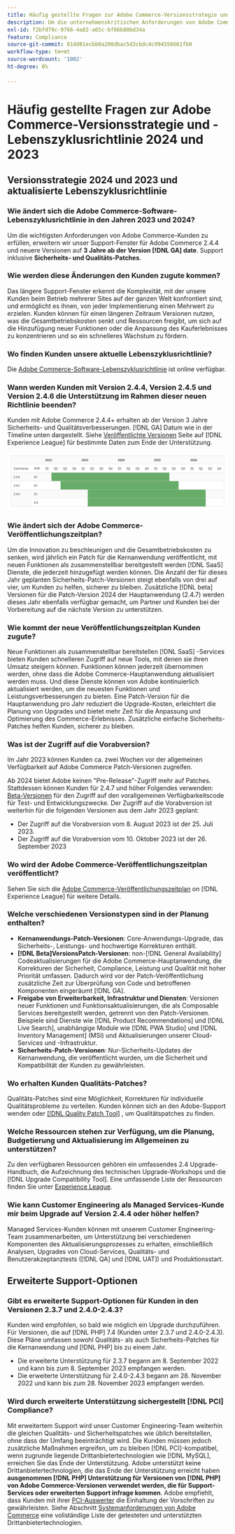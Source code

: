 ```yaml
---
title: Häufig gestellte Fragen zur Adobe Commerce-Versionsstrategie und -Lebenszyklusrichtlinie 2024 und 2023
description: Um die unternehmenskritischen Anforderungen von Adobe Commerce-Kunden zu erfüllen, erweitern wir unser Support-Fenster für Adobe Commerce 2.4.4 und neuere Versionen auf **3 Jahre ab der Version [!DNL GA] date**. Der Support umfasst **sowohl Sicherheits- als auch Qualitäts-Patches**. Informationen zum Zeitplan finden Sie in unserem neuen [Veröffentlichungskalender](https://experienceleague.adobe.com/docs/commerce-operations/release/planning/schedule.html).
exl-id: f2bfd79c-9766-4a82-a65c-bf66b80bd34a
feature: Compliance
source-git-commit: 81dd81ecbb0a208dbac5d3cbdc4c994556661fb0
workflow-type: tm+mt
source-wordcount: '1002'
ht-degree: 0%

---
```


# Häufig gestellte Fragen zur Adobe Commerce-Versionsstrategie und -Lebenszyklusrichtlinie 2024 und 2023

## Versionsstrategie 2024 und 2023 und aktualisierte Lebenszyklusrichtlinie

### Wie ändert sich die Adobe Commerce-Software-Lebenszyklusrichtlinie in den Jahren 2023 und 2024?

Um die wichtigsten Anforderungen von Adobe Commerce-Kunden zu erfüllen, erweitern wir unser Support-Fenster für Adobe Commerce 2.4.4 und neuere Versionen auf **3 Jahre ab der Version [!DNL GA] date**. Support inklusive **Sicherheits- und Qualitäts-Patches**.

### Wie werden diese Änderungen den Kunden zugute kommen?

Das längere Support-Fenster erkennt die Komplexität, mit der unsere Kunden beim Betrieb mehrerer Sites auf der ganzen Welt konfrontiert sind, und ermöglicht es ihnen, von jeder Implementierung einen Mehrwert zu erzielen. Kunden können für einen längeren Zeitraum Versionen nutzen, was die Gesamtbetriebskosten senkt und Ressourcen freigibt, um sich auf die Hinzufügung neuer Funktionen oder die Anpassung des Kauferlebnisses zu konzentrieren und so ein schnelleres Wachstum zu fördern.

### Wo finden Kunden unsere aktuelle Lebenszyklusrichtlinie?

Die [Adobe Commerce-Software-Lebenszyklusrichtlinie](https://www.adobe.com/content/dam/cc/en/legal/terms/enterprise/pdfs/Adobe-Commerce-Software-Lifecycle-Policy.pdf) ist online verfügbar.

### Wann werden Kunden mit Version 2.4.4, Version 2.4.5 und Version 2.4.6 die Unterstützung im Rahmen dieser neuen Richtlinie beenden?

Kunden mit Adobe Commerce 2.4.4+ erhalten ab der Version 3 Jahre Sicherheits- und Qualitätsverbesserungen. [!DNL GA] Datum wie in der Timeline unten dargestellt. Siehe [Veröffentlichte Versionen](https://experienceleague.adobe.com/docs/commerce-operations/release/versions.html) Seite auf [!DNL Experience League] für bestimmte Daten zum Ende der Unterstützung.

![Diagramm 1](assets/MSKB-1978-1.jpg)

### Wie ändert sich der Adobe Commerce-Veröffentlichungszeitplan?

Um die Innovation zu beschleunigen und die Gesamtbetriebskosten zu senken, wird jährlich ein Patch für die Kernanwendung veröffentlicht, mit neuen Funktionen als zusammenstellbar bereitgestellt werden [!DNL SaaS] Dienste, die jederzeit hinzugefügt werden können. Die Anzahl der für dieses Jahr geplanten Sicherheits-Patch-Versionen steigt ebenfalls von drei auf vier, um Kunden zu helfen, sicherer zu bleiben. Zusätzliche [!DNL beta] Versionen für die Patch-Version 2024 der Hauptanwendung (2.4.7) werden dieses Jahr ebenfalls verfügbar gemacht, um Partner und Kunden bei der Vorbereitung auf die nächste Version zu unterstützen.

### Wie kommt der neue Veröffentlichungszeitplan Kunden zugute?

Neue Funktionen als zusammenstellbar bereitstellen [!DNL SaaS] -Services bieten Kunden schnelleren Zugriff auf neue Tools, mit denen sie ihren Umsatz steigern können. Funktionen können jederzeit übernommen werden, ohne dass die Adobe Commerce-Hauptanwendung aktualisiert werden muss. Und diese Dienste können von Adobe kontinuierlich aktualisiert werden, um die neuesten Funktionen und Leistungsverbesserungen zu bieten. Eine Patch-Version für die Hauptanwendung pro Jahr reduziert die Upgrade-Kosten, erleichtert die Planung von Upgrades und bietet mehr Zeit für die Anpassung und Optimierung des Commerce-Erlebnisses. Zusätzliche einfache Sicherheits-Patches helfen Kunden, sicherer zu bleiben.

### Was ist der Zugriff auf die Vorabversion?

Im Jahr 2023 können Kunden ca. zwei Wochen vor der allgemeinen Verfügbarkeit auf Adobe Commerce Patch-Versionen zugreifen.

Ab 2024 bietet Adobe keinen &quot;Pre-Release&quot;-Zugriff mehr auf Patches. Stattdessen können Kunden für 2.4.7 und höher Folgendes verwenden: [Beta-Versionen](https://experienceleague.adobe.com/docs/commerce-operations/release/beta.html) für den Zugriff auf den vorallgemeinen Verfügbarkeitscode für Test- und Entwicklungszwecke. Der Zugriff auf die Vorabversion ist weiterhin für die folgenden Versionen aus dem Jahr 2023 geplant:

* Der Zugriff auf die Vorabversion vom 8. August 2023 ist der 25. Juli 2023.
* Der Zugriff auf die Vorabversion vom 10. Oktober 2023 ist der 26. September 2023

### Wo wird der Adobe Commerce-Veröffentlichungszeitplan veröffentlicht?

Sehen Sie sich die [Adobe Commerce-Veröffentlichungszeitplan](https://experienceleague.adobe.com/docs/commerce-operations/release/planning/schedule.html) on [!DNL Experience League] für weitere Details.

### Welche verschiedenen Versionstypen sind in der Planung enthalten?

* **Kernanwendungs-Patch-Versionen**: Core-Anwendungs-Upgrade, das Sicherheits-, Leistungs- und hochwertige Korrekturen enthält.
* **[!DNL Beta]VersionsPatch-Versionen**: non-[!DNL General Availability] Codeaktualisierungen für die Adobe Commerce-Hauptanwendung, die Korrekturen der Sicherheit, Compliance, Leistung und Qualität mit hoher Priorität umfassen. Dadurch wird vor der Patch-Veröffentlichung zusätzliche Zeit zur Überprüfung von Code und betroffenen Komponenten eingeräumt [!DNL GA].
* **Freigabe von Erweiterbarkeit, Infrastruktur und Diensten**: Versionen neuer Funktionen und Funktionsaktualisierungen, die als Composable Services bereitgestellt werden, getrennt von den Patch-Versionen. Beispiele sind Dienste wie [!DNL Product Recommendations] und [!DNL Live Search], unabhängige Module wie [!DNL PWA Studio] und [!DNL Inventory Management] (MSI) und Aktualisierungen unserer Cloud-Services und -Infrastruktur.
* **Sicherheits-Patch-Versionen**: Nur-Sicherheits-Updates der Kernanwendung, die veröffentlicht wurden, um die Sicherheit und Kompatibilität der Kunden zu gewährleisten.

### Wo erhalten Kunden Qualitäts-Patches?

Qualitäts-Patches sind eine Möglichkeit, Korrekturen für individuelle Qualitätsprobleme zu verteilen. Kunden können sich an den Adobe-Support wenden oder [[!DNL Quality Patch Tool]](https://experienceleague.adobe.com/docs/commerce-knowledge-base/kb/announcements/commerce-announcements/magento-quality-patches-released-new-tool-to-self-serve-quality-patches.html) , um Qualitätspatches zu finden.

### Welche Ressourcen stehen zur Verfügung, um die Planung, Budgetierung und Aktualisierung im Allgemeinen zu unterstützen?

Zu den verfügbaren Ressourcen gehören ein umfassendes 2.4 Upgrade-Handbuch, die Aufzeichnung des technischen Upgrade-Workshops und die [!DNL Upgrade Compatibility Tool]. Eine umfassende Liste der Ressourcen finden Sie unter [Experience League](https://experienceleague.adobe.com/docs/commerce-operations/upgrade-guide/resources/recommended-reading.html).

### Wie kann Customer Engineering als Managed Services-Kunde mir beim Upgrade auf Version 2.4.4 oder höher helfen?

Managed Services-Kunden können mit unserem Customer Engineering-Team zusammenarbeiten, um Unterstützung bei verschiedenen Komponenten des Aktualisierungsprozesses zu erhalten, einschließlich Analysen, Upgrades von Cloud-Services, Qualitäts- und Benutzerakzeptanztests ([!DNL QA] und [!DNL UAT]) und Produktionsstart.

## Erweiterte Support-Optionen

### Gibt es erweiterte Support-Optionen für Kunden in den Versionen 2.3.7 und 2.4.0-2.4.3?

Kunden wird empfohlen, so bald wie möglich ein Upgrade durchzuführen. Für Versionen, die auf [!DNL PHP] 7.4 (Kunden unter 2.3.7 und 2.4.0-2.4.3). Diese Pläne umfassen sowohl Qualitäts- als auch Sicherheits-Patches für die Kernanwendung und [!DNL PHP] bis zu einem Jahr.

* Die erweiterte Unterstützung für 2.3.7 begann am 8. September 2022 und kann bis zum 8. September 2023 empfangen werden.
* Die erweiterte Unterstützung für 2.4.0-2.4.3 begann am 28. November 2022 und kann bis zum 28. November 2023 empfangen werden.

### Wird durch erweiterte Unterstützung sichergestellt [!DNL PCI] Compliance?

Mit erweitertem Support wird unser Customer Engineering-Team weiterhin die gleichen Qualitäts- und Sicherheitspatches wie üblich bereitstellen, ohne dass der Umfang beeinträchtigt wird. Die Kunden müssen jedoch zusätzliche Maßnahmen ergreifen, um zu bleiben [!DNL PCI]-kompatibel, wenn zugrunde liegende Drittanbietertechnologien wie [!DNL MySQL], erreichen Sie das Ende der Unterstützung. Adobe unterstützt keine Drittanbietertechnologien, die das Ende der Unterstützung erreicht haben **ausgenommen [!DNL PHP] Unterstützung für Versionen von [!DNL PHP] von Adobe Commerce-Versionen verwendet werden, die für Support-Services oder erweiterten Support infrage kommen**. Adobe empfiehlt, dass Kunden mit ihrer [PCI-Auswerter](https://www.pcisecuritystandards.org/assessors_and_solutions/qualified_security_assessors) die Einhaltung der Vorschriften zu gewährleisten. Siehe Abschnitt [Systemanforderungen von Adobe Commerce](https://experienceleague.adobe.com/docs/commerce-operations/installation-guide/system-requirements.html) eine vollständige Liste der getesteten und unterstützten Drittanbietertechnologien.

